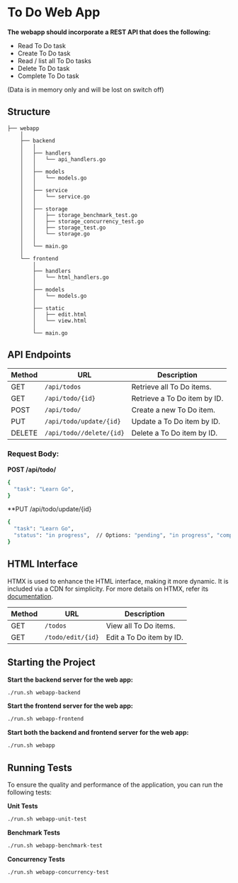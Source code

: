 # To Do Web App

**The webapp should incorporate a REST API that does the following:**
- Read To Do task
- Create To Do task
- Read / list all To Do tasks
- Delete To Do task 
- Complete To Do task

(Data is in memory only and will be lost on switch off)


## Structure
```
├── webapp
    │
    ├── backend
    │   │         
    │   ├── handlers
    │   │   └── api_handlers.go
    │   │ 
    │   ├── models
    │   │   └── models.go
    │   │     
    │   ├── service
    │   │   └── service.go
    │   │ 
    │   ├── storage
    │   │   ├── storage_benchmark_test.go
    │   │   ├── storage_concurrency_test.go
    │   │   ├── storage_test.go
    │   │   └── storage.go
    │   │ 
    │   └── main.go
    │     
    └── frontend
        │ 
        ├── handlers
        │   └── html_handlers.go
        │ 
        ├── models
        │   └── models.go
        │ 
        ├── static
        │   ├── edit.html
        │   └── view.html
        │          
        └── main.go      
```

## API Endpoints

| **Method** | **URL**                  | **Description**                   |
|------------|--------------------------|-----------------------------------|
| GET        | `/api/todos`             | Retrieve all To Do items.         |
| GET        | `/api/todo/{id}`         | Retrieve a To Do item by ID.      |
| POST       | `/api/todo/`             | Create a new To Do item.          |
| PUT        | `/api/todo/update/{id}`  | Update a To Do item by ID.        |
| DELETE     | `/api/todo//delete/{id}` | Delete a To Do item by ID.        |

###	Request Body:

**POST /api/todo/**

```sh
{
  "task": "Learn Go",
}
```

**PUT /api/todo/update/{id}

```sh
{
  "task": "Learn Go",
  "status": "in progress",  // Options: "pending", "in progress", "completed"
}
```

## HTML Interface

HTMX is used to enhance the HTML interface, making it more dynamic. It is included via a CDN for simplicity. For more details on HTMX, refer its [documentation](https://htmx.org/).


| **Method** | **URL**             | **Description**                   |
|------------|---------------------|-----------------------------------|
| GET        | `/todos`            | View all To Do items.             |
| GET        | `/todo/edit/{id}`   | Edit a To Do item by ID.          |


## Starting the Project

**Start the backend server for the web app:**
```sh
./run.sh webapp-backend
```

**Start the frontend server for the web app:**
```sh
./run.sh webapp-frontend
```

**Start both the backend and frontend server for the web app:**
```sh
./run.sh webapp
```

## Running Tests

To ensure the quality and performance of the application, you can run the following tests:

**Unit Tests**
```sh
./run.sh webapp-unit-test
```

**Benchmark Tests**
```sh
./run.sh webapp-benchmark-test
```

**Concurrency Tests**
```sh
./run.sh webapp-concurrency-test
```